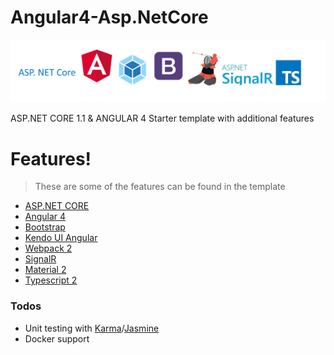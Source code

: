 # Angular4-Asp.NetCore

![Alt Title](title.png?raw=true "Title")

ASP.NET CORE 1.1 & ANGULAR 4 Starter template with additional features


# Features!
> These are some of the features can be found in the template
  - [ASP.NET CORE](https://docs.microsoft.com/en-us/aspnet/core/aspnetcore-1.1)
  - [Angular 4](http://angularjs.blogspot.sg/2017/03/angular-400-now-available.html)
  - [Bootstrap](http://getbootstrap.com/)
  - [Kendo UI Angular](http://www.telerik.com/kendo-angular-ui/)
  - [Webpack 2](https://webpack.js.org/)
  - [SignalR](https://www.asp.net/signalr)
  - [Material 2](https://material.angular.io/)
  - [Typescript 2](https://www.typescriptlang.org/index.html)

### Todos

 - Unit testing with [Karma](https://karma-runner.github.io/1.0/index.html)/[Jasmine](https://jasmine.github.io/)
 - Docker support

